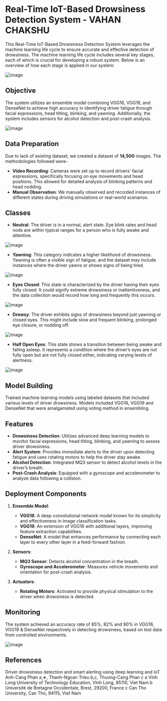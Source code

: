# Real-Time IoT-Based Drowsiness Detection System - VAHAN CHAKSHU
This Real-Time IoT-Based Drowsiness Detection System leverages the machine learning life cycle to ensure accurate and effective detection of drowsiness. The machine learning life cycle includes several key stages, each of which is crucial for developing a robust system. Below is an overview of how each stage is applied in our system:

![image](https://github.com/user-attachments/assets/03e974dc-752f-4af8-a6c7-02d48aee3654)

## Objective
The system utilizes an ensemble model combining VGG16, VGG19, and DenseNet to achieve high accuracy in identifying driver fatigue through facial expressions, head tilting, blinking, and yawning. Additionally, the system includes sensors for alcohol detection and post-crash analysis.

![image](https://github.com/user-attachments/assets/5b03fb83-41ff-4ffe-b267-e34b42701fab)

## Data Preparation
Due to lack of existing dataset, we created a dataset of **14,500** images. The methodologies followed were-
- **Video Recording**: Cameras were set up to record drivers' facial expressions, specifically
focusing on eye movements and head positions. This allowed for detailed analysis of
blinking patterns and head nodding.
- **Manual Observation**: We manually observed and recorded instances of different
states during driving simulations or real-world scenarios. 

## Classes
- **Neutral**: The driver is in a normal, alert state. Eye blink rates and head nods are within
typical ranges for a person who is fully awake and attentive.

![image](https://github.com/user-attachments/assets/0d73d231-c7a1-4bb8-a85b-82443452002f)

- **Yawning**: This category indicates a higher likelihood of drowsiness. Yawning is often a
visible sign of fatigue, and the dataset may include instances where the driver yawns or
shows signs of being tired.

![image](https://github.com/user-attachments/assets/8cb47a47-afb8-44ee-8f8d-f3d51e3a509f)

- **Eyes Closed**: This state is characterized by the driver having their eyes fully closed. It
could signify extreme drowsiness or inattentiveness, and the data collection would record
how long and frequently this occurs.

![image](https://github.com/user-attachments/assets/9a00299d-70c7-4003-ba80-87364714513a)

- **Drowsy**: The driver exhibits signs of drowsiness beyond just yawning or closed eyes. This
might include slow and frequent blinking, prolonged eye closure, or nodding off.

![image](https://github.com/user-attachments/assets/485056d6-2a87-414e-bb92-cdefd9b60e62)

- **Half Open Eyes**: This state shows a transition between being awake and
falling asleep. It represents a condition where the driver’s eyes are not fully open but are
not fully closed either, indicating varying levels of alertness.

![image](https://github.com/user-attachments/assets/de1b35da-d694-450f-9220-ee01df84a662)

## Model Building
Trained machine learning models using labeled datasets that included various levels of driver drowsiness. Models included VGG16, VGG19 and DenseNet that were amalgamated using voting method in ensembling. 


## Features

- **Drowsiness Detection**: Utilizes advanced deep learning models to monitor facial expressions, head tilting, blinking, and yawning to assess driver drowsiness.
- **Alert System**: Provides immediate alerts to the driver upon detecting fatigue and uses rotating motors to help the driver stay awake.
- **Alcohol Detection**: Integrated MQ3 sensor to detect alcohol levels in the driver’s breath.
- **Post-Crash Analysis**: Equipped with a gyroscope and accelerometer to analyze data following a collision.

## Deployment Components

1. **Ensemble Model**:
   - **VGG16**: A deep convolutional network model known for its simplicity and effectiveness in image classification tasks.
   - **VGG19**: An extension of VGG16 with additional layers, improving feature extraction capabilities.
   - **DenseNet**: A model that enhances performance by connecting each layer to every other layer in a feed-forward fashion.

2. **Sensors**:
   - **MQ3 Sensor**: Detects alcohol concentration in the breath.
   - **Gyroscope and Accelerometer**: Measures vehicle movements and orientation for post-crash analysis.

3. **Actuators**:
   - **Rotating Motors**: Activated to provide physical stimulation to the driver when drowsiness is detected.
  
## Monitoring
The system achieved an accuracy rate of 85%, 82% and 90% in VGG16, VGG19 & DenseNet respectively in detecting drowsiness, based on test data from controlled environments.

![image](https://github.com/user-attachments/assets/b90e09e6-d8b6-406b-9e28-e0fc910e9feb)


## References
Driver drowsiness detection and smart alerting using deep learning and IoT Anh-Cang Phan a,∗, Thanh-Ngoan Trieu b,c, Thuong-Cang Phan c a Vinh Long University of Technology Education, Vinh Long, 85110, Viet Nam b Université de Bretagne Occidentale, Brest, 29200, France c Can Tho University, Can Tho, 94115, Viet Nam

